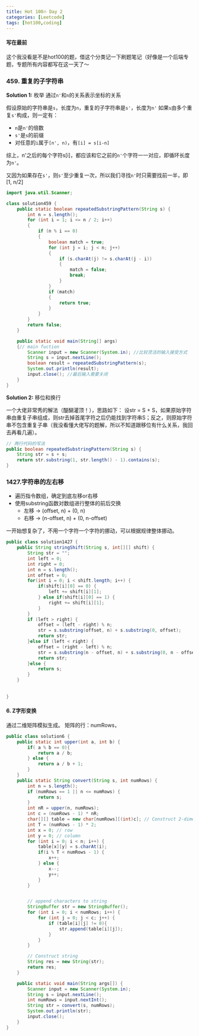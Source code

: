 ```yaml
---
title: Hot 100🔥 Day 2
categories: [Leetcode]
tags: [hot100,coding]
---
```


#### 写在最前

这个我没看是不是hot100的题，借这个分类记一下刷题笔记（好像是一个后端专题，专题所有内容都写在这一天了～

<!--more-->

### 459. 重复的子字符串

**Solution 1:** 枚举
通过`n'`和`n`的关系表示坐标的关系

假设原始的字符串是`s`，长度为`n`，重复的子字符串是`s'`，长度为`n'`
如果`s`由多个重复`s'`构成，则一定有：
- `n`是`n'`的倍数
- `s'`是`s`的前缀
- 对任意的`i`属于`[n', n)`，有`[i] = s[i-n]`

综上，n'之后的每个字符s[i]，都应该和它之前的`n'`个字符一一对应，即循环长度为`n'`。

又因为如果存在`s'`，则`s'`至少重复一次，所以我们寻找`n'`时只需要找前一半，即[1, n/2]


```java
import java.util.Scanner;

class solution459 {
    public static boolean repeatedSubstringPattern(String s) {
        int n = s.length();
        for (int i = 1; i <= n / 2; i++)
        {
            if (n % i == 0)
            {
                boolean match = true;
                for (int j = i; j < n; j++)
                {
                    if (s.charAt(j) != s.charAt(j - i))
                    {
                        match = false;
                        break;
                    }
                }
                if (match)
                {
                    return true;
                }
            }
        }
        return false;
    }

    public static void main(String[] args)
    {// main fuction
        Scanner input = new Scanner(System.in); //比较灵活的输入接受方式
        String s = input.nextLine();
        boolean result = repeatedSubstringPattern(s);
        System.out.println(result);
        input.close(); //最后输入需要关闭
    } 
}
```

**Solution 2:** 移位和换行

一个大佬非常秀的解法（醍醐灌顶！），思路如下：
设str = S + S，如果原始字符串由重复子串组成，则str去掉首尾字符之后仍能找到字符串S；反之，则原始字符串不包含重复子串（我没看懂大佬写的题解，所以不知道跟移位有什么关系，我回去再看几遍）。
  
```java
// 两行代码的写法
public boolean repeatedSubstringPattern(String s) {
    String str = s + s;
    return str.substring(1, str.length() - 1).contains(s);
}
```


### 1427.字符串的左右移

- 遍历指令数组，确定到底左移or右移
- 使用substring函数对数组进行整体的前后交换
    - 左移 -> (offset, n) + (0, n)
    - 右移 -> (n-offset, n) + (0, n-offset)

一开始想复杂了，不用一个字符一个字符的挪动，可以根据规律整体挪动。

```java
public class solution1427 {
    public String stringShift(String s, int[][] shift) {
        String str = "";
        int left = 0;
        int right = 0;
        int n = s.length();
        int offset = 0;
        for(int i = 0; i < shift.length; i++) {
            if(shift[i][0] == 0) {
                left += shift[i][1];
            } else if(shift[i][0] == 1) {
                right += shift[i][1];
            }
        }
        if (left > right) {
            offset = (left - right) % n;
            str = s.substring(offset, n) + s.substring(0, offset);
            return str;
        }else if (left < right) {
            offset = (right - left) % n;
            str = s.substring(n - offset, n) + s.substring(0, n - offset);
            return str;
        }else {
            return s;
        }
    }
    
    
}
```

#### 6. Z字形变换

通过二维矩阵模拟生成。
矩阵的行：numRows，

```java
public class solution6 {
    public static int upper(int a, int b) {
        if( a % b == 0){
            return a / b;
        } else {
            return a / b + 1;
        }
    }
    public static String convert(String s, int numRows) {
        int n = s.length();
        if (numRows == 1 || n <= numRows) {
            return s;
        }
        int nR = upper(n, numRows);
        int c = (numRows - 1) * nR;
        char[][] table = new char[numRows][(int)c]; // Construct 2-dimensional array
        int T = (numRows - 1) * 2;
        int x = 0; // row
        int y = 0; // column
        for (int i = 0; i < n; i++) {
            table[x][y] = s.charAt(i);
            if(i % T < numRows - 1) {
                x++; 
            } else {
                x--;
                y++;
            }
        }


        // append characters to string
        StringBuffer str = new StringBuffer();
        for (int i = 0; i < numRows; i++) {
            for (int j = 0; j < c; j++) {
                if (table[i][j] != 0){
                    str.append(table[i][j]);
                }
            }
        }

        // Construct string
        String res = new String(str);
        return res;
    }

    public static void main(String args[]) {
        Scanner input = new Scanner(System.in);
        String s = input.nextLine();
        int numRows = input.nextInt();
        String str = convert(s, numRows);
        System.out.println(str);
        input.close();
    }
}

```